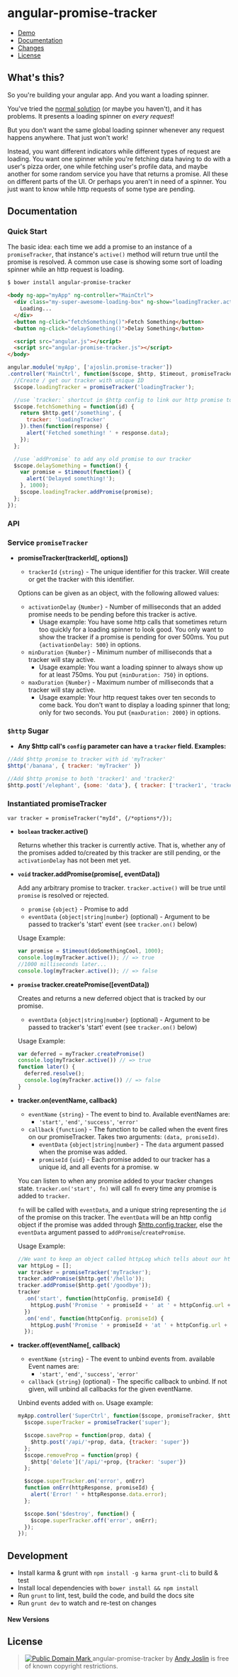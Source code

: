angular-promise-tracker
=======================

* [Demo](http://plnkr.co/edit/3uAe0NdXLz1lCYlhpaMp?p=preview)
* [Documentation](#documentation)
* [Changes](https://github.com/ajoslin/angular-promise-tracker/tree/master/CHANGELOG.md)
* [License](#license)


## What's this?

So you're building your angular app.  And you want a loading spinner.

You've tried the [normal solution](http://jsfiddle.net/zdam/dBR2r/) (or maybe you haven't), and it has problems.  It presents a loading spinner on *every request*!

But you don't want the same global loading spinner whenever any request happens anywhere. That just won't work!

Instead, you want different indicators while different types of request are loading.  You want one spinner while you're fetching data having to do with a user's pizza order, one while fetching user's profile data, and maybe another for some random service you have that returns a promise. All these on different parts of the UI.  Or perhaps you aren't in need of a spinner.  You just want to know while http requests of some type are pending.

## Documentation

### Quick Start

The basic idea: each time we add a promise to an instance of a `promiseTracker`, that instance's `active()` method will return true until the promise is resolved. A common use case is showing some sort of loading spinner while an http request is loading.

```sh
$ bower install angular-promise-tracker
```
```html
<body ng-app="myApp" ng-controller="MainCtrl">
  <div class="my-super-awesome-loading-box" ng-show="loadingTracker.active()">
    Loading...
  </div>
  <button ng-click="fetchSomething()">Fetch Something</button>
  <button ng-click="delaySomething()">Delay Something</button>

  <script src="angular.js"></script>
  <script src="angular-promise-tracker.js"></script>
</body>
```
```js
angular.module('myApp', ['ajoslin.promise-tracker'])
.controller('MainCtrl', function($scope, $http, $timeout, promiseTracker) {
  //Create / get our tracker with unique ID
  $scope.loadingTracker = promiseTracker('loadingTracker');

  //use `tracker:` shortcut in $http config to link our http promise to a tracker
  $scope.fetchSomething = function(id) {
    return $http.get('/something', {
      tracker: 'loadingTracker'
    }).then(function(response) {
      alert('Fetched something! ' + response.data);
    });
  };

  //use `addPromise` to add any old promise to our tracker
  $scope.delaySomething = function() {
    var promise = $timeout(function() {
      alert('Delayed something!');
    }, 1000);
    $scope.loadingTracker.addPromise(promise);
  };
});
```

### API

### Service `promiseTracker`

* **promiseTracker(trackerId[, options])**

  - `trackerId` `{string}` - The unique identifier for this tracker.  Will create or get the tracker with this identifier.

  Options can be given as an object, with the following allowed values:

  - `activationDelay` `{Number}` - Number of milliseconds that an added promise needs to be pending before this tracker is active.
      * Usage example: You have some http calls that sometimes return too quickly for a loading spinner to look good. You only want to show the tracker if a promise is pending for over 500ms. You put `{activationDelay: 500}` in options.
  - `minDuration` `{Number}` - Minimum number of milliseconds that a tracker will stay active.
      * Usage example: You want a loading spinner to always show up for at least 750ms. You put `{minDuration: 750}` in options.
  - `maxDuration` `{Number}` - Maximum number of milliseconds that a tracker will stay active.
      * Usage example: Your http request takes over ten seconds to come back.  You don't want to display  a loading spinner that long; only for two seconds.  You put `{maxDuration: 2000}` in options.

### **`$http` Sugar**

  * **Any $http call's `config` parameter can have a `tracker` field. Examples:**

  ```js
  //Add $http promise to tracker with id 'myTracker'
  $http('/banana', { tracker: 'myTracker' })
  ```
  ```js
  //Add $http promise to both 'tracker1' and 'tracker2'
  $http.post('/elephant', {some: 'data'}, { tracker: ['tracker1', 'tracker2'] })
  ```

### Instantiated promiseTracker

`var tracker = promiseTracker("myId", {/*options*/});`

* **`boolean` tracker.active()**

  Returns whether this tracker is currently active. That is, whether any of the promises added to/created by this tracker are still pending, or the `activationDelay` has not been met yet.

* **`void` tracker.addPromise(promise[, eventData])**

  Add any arbitrary promise to tracker. `tracker.active()` will be true until `promise` is resolved or rejected.

  - `promise` `{object}` - Promise to add
  - `eventData` `{object|string|number}` (optional) - Argument to be passed to tracker's 'start' event (see `tracker.on()` below)

  Usage Example:

  ```js
  var promise = $timeout(doSomethingCool, 1000);
  console.log(myTracker.active()); // => true
  //1000 milliseconds later...
  console.log(myTracker.active()); // => false
  ```

* **`promise` tracker.createPromise([eventData])**

  Creates and returns a new deferred object that is tracked by our promise.

  - `eventData` `{object|string|number}` (optional) - Argument to be passed to tracker's 'start' event (see `tracker.on()` below)

  Usage Example:

  ```js
  var deferred = myTracker.createPromise()
  console.log(myTracker.active()) // => true
  function later() {
    deferred.resolve();
    console.log(myTracker.active()) // => false
  }
  ```

* **tracker.on(eventName, callback)**

  - `eventName` `{string}` - The event to bind to. Available eventNames are:
      * `'start'`, `'end'`, `'success'`, `'error'`
  - `callback` `{function}` - The function to be called when the event fires on our promiseTracker.  Takes two arguments: `(data, promiseId)`.
      * `eventData` `{object|string|number}` - The `data` argument passed when the promise was added.
      * `promiseId` `{uid}` - Each promise added to our tracker has a unique id, and all events for a promise. w

  You can listen to when any promise added to your tracker changes state. `tracker.on('start', fn)` will call `fn` every time any promise is added to `tracker`.

  `fn` will be called with `eventData`, and a unique string representing the `id` of the promise on this tracker. The `eventData` will be an http config object if the promise was added through [$http.config.tracker](#http-sugar), else the `eventData` argument passed to `addPromise`/`createPromise`.

  Usage Example:

  ```js
  //We want to keep an object called httpLog which tells about our http requests.
  var httpLog = [];
  var tracker = promiseTracker('myTracker');
  tracker.addPromise($http.get('/hello'));
  tracker.addPromise($http.get('/goodbye'));
  tracker
    .on('start', function(httpConfig, promiseId) {
      httpLog.push('Promise ' + promiseId + ' at ' + httpConfig.url + ' is starting!');
    })
    .on('end', function(httpConfig. promiseId) {
      httpLog.push('Promise ' + promiseId + 'at ' + httpConfig.url + ' is done!');
    });
  ```

* **tracker.off(eventName[, callback)**

  - `eventName` `{string}` - The event to unbind events from.  available Event names are:
      * `'start'`, `'end'`, `'success'`, `'error'`
  - `callback` `{string}` (optional) - The specific callback to unbind. If not given, will unbind all callbacks for the given eventName.

  Unbind events added with `on`.  Usage example:

  ```js
  myApp.controller('SuperCtrl', function($scope, promiseTracker, $http) {
    $scope.superTracker = promiseTracker('super');

    $scope.saveProp = function(prop, data) {
      $http.post('/api/'+prop, data, {tracker: 'super'})
    };
    $scope.removeProp = function(prop) {
      $http['delete']('/api/'+prop, {tracker: 'super'})
    };

    $scope.superTracker.on('error', onErr)
    function onErr(httpResponse, promiseId) {
      alert('Error! ' + httpResponse.data.error);
    };

    $scope.$on('$destroy', function() {
      $scope.superTracker.off('error', onErr);
    });
  });
  ```


## Development

* Install karma & grunt with `npm install -g karma grunt-cli` to build & test
* Install local dependencies with `bower install && npm install`
* Run `grunt` to lint, test, build the code, and build the docs site
* Run `grunt dev` to watch and re-test on changes

#### New Versions

## <a id="license"></a>License

> <a rel="license" href="http://creativecommons.org/publicdomain/mark/1.0/"> <img src="http://i.creativecommons.org/p/mark/1.0/80x15.png" style="border-style: none;" alt="Public Domain Mark" /> </a> <span property="dct:title">angular-promise-tracker</span> by <a href="http://andybam.com" rel="dct:creator"><span property="dct:title">Andy Joslin</span></a> is free of known copyright restrictions.
